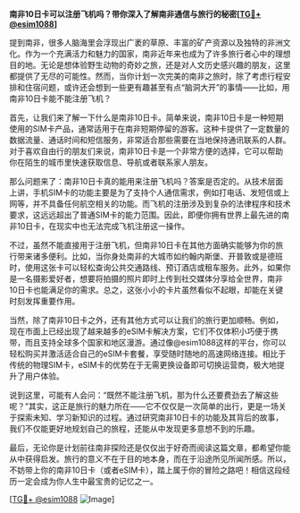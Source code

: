 **南非10日卡可以注册飞机吗？带你深入了解南非通信与旅行的秘密[[TG💪+ @esim1088](https://t.me/s/esim1088)]**

提到南非，很多人脑海里会浮现出广袤的草原、丰富的矿产资源以及独特的非洲文化。作为一个充满活力和魅力的国家，南非近年来也成为了许多旅行者心中的理想目的地。无论是想体验野生动物的奇妙之旅，还是对人文历史感兴趣的朋友，这里都提供了无尽的可能性。然而，当你计划一次完美的南非之旅时，除了考虑行程安排和住宿问题，或许还会想到一些更有趣甚至有点“脑洞大开”的事情——比如，用南非10日卡能不能注册飞机？

首先，让我们来了解一下什么是南非10日卡。简单来说，南非10日卡是一种短期使用的SIM卡产品，通常适用于在南非短期停留的游客。这种卡提供了一定数量的数据流量、通话时间和短信服务，非常适合那些需要在当地保持通讯联系的人群。对于喜欢自由行的朋友们来说，南非10日卡是一个非常方便的选择，它可以帮助你在陌生的城市里快速获取信息、导航或者联系家人朋友。

那么问题来了：南非10日卡真的能用来注册飞机吗？答案是否定的。从技术层面上讲，手机SIM卡的功能主要是为了支持个人通信需求，例如打电话、发短信或上网等，并不具备任何航空相关的功能。而飞机的注册涉及到复杂的法律程序和技术要求，这远远超出了普通SIM卡的能力范围。因此，即便你拥有世界上最先进的南非10日卡，在现实中也无法完成飞机注册这一操作。

不过，虽然不能直接用于注册飞机，但南非10日卡在其他方面确实能够为你的旅行带来诸多便利。比如，当你身处南非的大城市如约翰内斯堡、开普敦或是德班时，使用这张卡可以轻松查询公共交通路线、预订酒店或租车服务。此外，如果你是一名摄影爱好者，想要将拍摄的照片即时上传到社交媒体分享给全世界，南非10日卡也能满足你的需求。总之，这张小小的卡片虽然看似不起眼，却能在关键时刻发挥重要作用。

当然，除了南非10日卡之外，还有其他方式可以让我们的旅行更加顺畅。例如，现在市面上已经出现了越来越多的eSIM卡解决方案，它们不仅体积小巧便于携带，而且支持全球多个国家和地区漫游。通过像@esim1088这样的平台，你可以轻松购买并激活适合自己的eSIM卡套餐，享受随时随地的高速网络连接。相比于传统的物理SIM卡，eSIM卡的优势在于无需更换设备即可切换运营商，极大地提升了用户体验。

说到这里，可能有人会问：“既然不能注册飞机，那为什么还要费劲去了解这些呢？”其实，这正是旅行的魅力所在——它不仅仅是一次简单的出行，更是一场关于探索未知、学习新知识的过程。通过研究南非10日卡的功能及其背后的故事，我们不仅能更好地规划自己的旅程，还能从中发现更多意想不到的乐趣。

最后，无论你是计划前往南非探险还是仅仅出于好奇而阅读这篇文章，都希望你能从中获得启发。旅行的意义不在于目的地本身，而在于沿途所见所闻所感。所以，不妨带上你的南非10日卡（或者eSIM卡），踏上属于你的冒险之路吧！相信这段经历一定会成为你人生中最宝贵的记忆之一。

[[TG💪+ @esim1088](https://t.me/s/esim1088) ![Image](https://i.postimg.cc/4NQfJmqS/Snipaste-2025-05-13-00-14-12.png)]